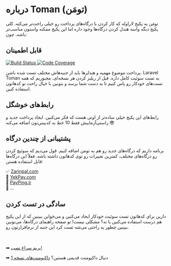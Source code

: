 # درباره Toman (تومَن)
تومَن یه پکیج لاراوله که کار کردن با درگاه‌های پرداخت رو خیلی راحت‌تر می‌کنه.
کلی پکیج دیگه واسه هندل کردن درگاه‌ها وجود داره اما این پکیج ممکنه واستون مناسب‌تر باشه، چون:

## قابل اطمینان
<a target="_blank" href="https://github.com/evryn/laravel-toman/actions/workflows/tests.yml?query=branch:master">
    <img alt="Build Status" src="https://img.shields.io/github/actions/workflow/status/evryn/laravel-toman/tests.yml?branch=master&label=tests&style=flat-square">
</a>
<a target="_blank" href="https://codecov.io/gh/evryn/laravel-toman">
    <img alt="Code Coverage" src='https://img.shields.io/codecov/c/github/evryn/laravel-toman?label=coverage&style=flat-square'>
</a>

پرداخت موضوع مهمیه و هندلرها باید از جنبه‌هاش مختلف تست شده باشن. 
Laravel Toman یه تست سوئیت کامل داره. قبل از ریلیز کردن هر نسخه‌ای، مجبوریم که همه تست‌های خودکار رو پاس کنیم تا به دست شما برسه
و بتونین با خیال راحت تو کدهاتون استفاده کنین.

## رابط‌های خوشگل

رابط‌های این پکیج خیلی ساده‌تر از اونی هست که فکر می‌کنین. ایجاد پرداخت جدید و راستی‌آزماییش فقط 10 خط به کدبیس‌تون اضافه می‌کنه 😎

## پشتیبانی از چندین درگاه

برنامه داریم که درگاه‌های جدید رو هم به تومن اضافه کنیم. قول می‌دیم که سوئیچ کردن رو درگاه‌های مختلف، کمترین تغییرات رو توی کدهاتون داشته باشه.
فعلاً این درگاه‌ها قابل استفاده هستن:

✅ [Zarinpal.com](https://zarinpal.com)  
🔘 [YekPay.com](https://yekpay.com/)  
🔘 [PayPing.ir](https://www.payping.ir/)  
🔘 ...

## سادگی در تست کردن

دارین برای کدهاتون تست سوئیت خودکار ایجاد می‌کنین و می‌خواین ببینین که از این پکیج هم درست استفاده می‌کنین یا نه؟
مشکلی نیست! تو صفحه راهنمای درگاه‌ها، می‌تونین ببینین چطور به راحتی می‌شه تست کرد این جنبه از نرم‌افزارتون رو.

<br></br>
➡ [بریم سراغ نصب!](fa/getting-started.md)

➡ دنبال داکیومنت قدیمی هستین؟ <a href="v1/index.html">داکیومنت‌های نسخه 1</a>
